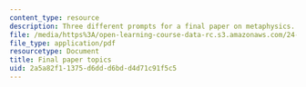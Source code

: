 ```yaml
---
content_type: resource
description: Three different prompts for a final paper on metaphysics.
file: /media/https%3A/open-learning-course-data-rc.s3.amazonaws.com/24-221-metaphysics-spring-2015/2a5a82f11375d6ddd6bdd4d71c91f5c5_MIT24_221S15_FinalPprTopic.pdf
file_type: application/pdf
resourcetype: Document
title: Final paper topics
uid: 2a5a82f1-1375-d6dd-d6bd-d4d71c91f5c5
---
```

